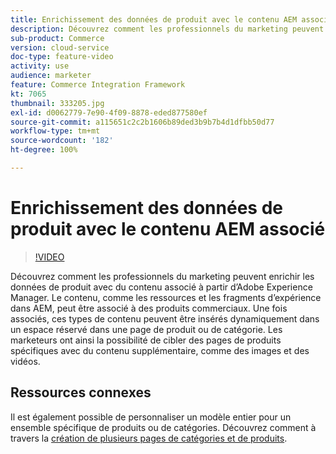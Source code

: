 ```yaml
---
title: Enrichissement des données de produit avec le contenu AEM associé
description: Découvrez comment les professionnels du marketing peuvent enrichir les données de produit avec du contenu associé à partir d’Adobe Experience Manager. Le contenu, comme les ressources et les fragments d’expérience dans AEM, peut être associé à des produits commerciaux. Une fois associés, ces types de contenu peuvent être insérés dynamiquement dans un espace réservé dans une page de produit ou de catégorie. Les marketeurs ont ainsi la possibilité de cibler des pages de produits spécifiques avec du contenu supplémentaire, comme des images et des vidéos.
sub-product: Commerce
version: cloud-service
doc-type: feature-video
activity: use
audience: marketer
feature: Commerce Integration Framework
kt: 7065
thumbnail: 333205.jpg
exl-id: d0062779-7e90-4f09-8878-eded877580ef
source-git-commit: a115651c2c2b1606b89ded3b9b7b4d1dfbb50d77
workflow-type: tm+mt
source-wordcount: '182'
ht-degree: 100%

---
```


# Enrichissement des données de produit avec le contenu AEM associé

>[!VIDEO](https://video.tv.adobe.com/v/333205/?quality=12&learn=on)

Découvrez comment les professionnels du marketing peuvent enrichir les données de produit avec du contenu associé à partir d’Adobe Experience Manager. Le contenu, comme les ressources et les fragments d’expérience dans AEM, peut être associé à des produits commerciaux. Une fois associés, ces types de contenu peuvent être insérés dynamiquement dans un espace réservé dans une page de produit ou de catégorie. Les marketeurs ont ainsi la possibilité de cibler des pages de produits spécifiques avec du contenu supplémentaire, comme des images et des vidéos.

## Ressources connexes

Il est également possible de personnaliser un modèle entier pour un ensemble spécifique de produits ou de catégories. Découvrez comment à travers la [création de plusieurs pages de catégories et de produits](./multi-template-usage.md).
